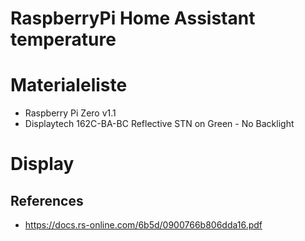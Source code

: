 # RaspberryPi Home Assistant temperature

# Materialeliste
* Raspberry Pi Zero v1.1
* Displaytech 162C-BA-BC Reflective STN on Green - No Backlight

# Display
## References
* https://docs.rs-online.com/6b5d/0900766b806dda16.pdf
